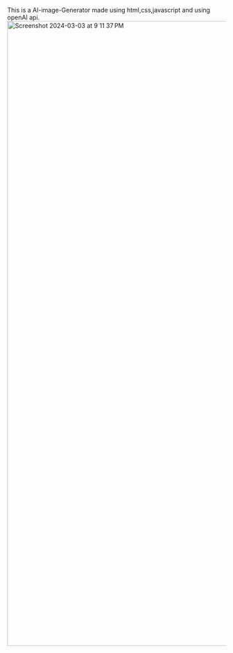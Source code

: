 This is a AI-image-Generator made using html,css,javascript and using openAI api.
<img width="1439" alt="Screenshot 2024-03-03 at 9 11 37 PM" src="https://github.com/RxNaruto/Ai-Image-Generator/assets/116263611/a58298ab-1b78-47bc-9b4e-610b1d1c9783">
